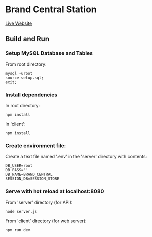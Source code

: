 # Brand Central Station

[Live Website](http://brandcentral.xyz/)

## Build and Run

### Setup MySQL Database and Tables
From root directory:
```
mysql -uroot
source setup.sql;
exit;
```

### Install dependencies
In root directory:
```
npm install
```

In 'client':
```
npm install
```

### Create environment file:
Create a text file named '.env' in the 'server' directory with contents:
```
DB_USER=root
DB_PASS=''
DB_NAME=BRAND_CENTRAL
SESSION_DB=SESSION_STORE
```
### Serve with hot reload at localhost:8080
From 'server' directory (for API):
```
node server.js
```

From 'client' directory (for web server):
```
npm run dev
```

